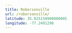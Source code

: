 ```yaml
---
title: Robersonville
url: /robersonville/
latitude: 35.825158900000005
longitude: -77.2491298
---
```

